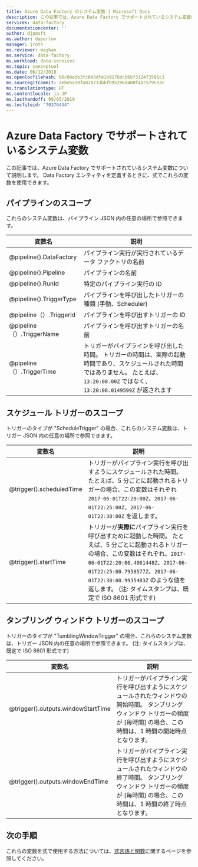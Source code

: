 ```yaml
---
title: Azure Data Factory のシステム変数 | Microsoft Docs
description: この記事では、Azure Data Factory でサポートされているシステム変数について説明します。 Data Factory エンティティを定義するときに、式でこれらの変数を使用できます。
services: data-factory
documentationcenter: ''
author: djpmsft
ms.author: daperlov
manager: jroth
ms.reviewer: maghan
ms.service: data-factory
ms.workload: data-services
ms.topic: conceptual
ms.date: 06/12/2018
ms.openlocfilehash: b6c04edb3fc843dfe1b9176dc06bf312473591c3
ms.sourcegitcommit: aebe5a10fa828733bbfb95296d400f4bc579533c
ms.translationtype: HT
ms.contentlocale: ja-JP
ms.lasthandoff: 09/05/2019
ms.locfileid: "70376434"
---
```

# <a name="system-variables-supported-by-azure-data-factory"></a>Azure Data Factory でサポートされているシステム変数
この記事では、Azure Data Factory でサポートされているシステム変数について説明します。 Data Factory エンティティを定義するときに、式でこれらの変数を使用できます。

## <a name="pipeline-scope"></a>パイプラインのスコープ
これらのシステム変数は、パイプライン JSON 内の任意の場所で参照できます。

| 変数名 | 説明 |
| --- | --- |
| @pipeline().DataFactory |パイプライン実行が実行されているデータ ファクトリの名前 |
| @pipeline().Pipeline |パイプラインの名前 |
| @pipeline().RunId | 特定のパイプライン実行の ID |
| @pipeline().TriggerType | パイプラインを呼び出したトリガーの種類 (手動、Scheduler) |
| @pipeline（）.TriggerId| パイプラインを呼び出すトリガーの ID |
| @pipeline（）.TriggerName| パイプラインを呼び出すトリガーの名前 |
| @pipeline（）.TriggerTime| トリガーがパイプラインを呼び出した時間。 トリガーの時間は、実際の起動時間であり、スケジュールされた時間ではありません。 たとえば、`13:20:00.00Z` ではなく、`13:20:08.0149599Z` が返されます |

## <a name="schedule-trigger-scope"></a>スケジュール トリガーのスコープ
トリガーのタイプが "ScheduleTrigger" の場合、これらのシステム変数は、トリガー JSON 内の任意の場所で参照できます。

| 変数名 | 説明 |
| --- | --- |
| @trigger().scheduledTime |トリガーがパイプライン実行を呼び出すようにスケジュールされた時間。 たとえば、5 分ごとに起動されるトリガーの場合、この変数はそれぞれ `2017-06-01T22:20:00Z`、`2017-06-01T22:25:00Z`、`2017-06-01T22:30:00Z` を返します。|
| @trigger().startTime |トリガーが**実際に**パイプライン実行を呼び出すために起動した時間。 たとえば、5 分ごとに起動されるトリガーの場合、この変数はそれぞれ、`2017-06-01T22:20:00.4061448Z`、`2017-06-01T22:25:00.7958577Z`、`2017-06-01T22:30:00.9935483Z` のような値を返します。 (注: タイムスタンプは、既定で ISO 8601 形式です)|

## <a name="tumbling-window-trigger-scope"></a>タンブリング ウィンドウ トリガーのスコープ
トリガーのタイプが "TumblingWindowTrigger" の場合、これらのシステム変数は、トリガー JSON 内の任意の場所で参照できます。
(注: タイムスタンプは、既定で ISO 8601 形式です)

| 変数名 | 説明 |
| --- | --- |
| @trigger().outputs.windowStartTime |トリガーがパイプライン実行を呼び出すようにスケジュールされたウィンドウの開始時間。 タンブリング ウィンドウ トリガーの頻度が [毎時間] の場合、この時間は、1 時間の開始時点となります。|
| @trigger().outputs.windowEndTime |トリガーがパイプライン実行を呼び出すようにスケジュールされたウィンドウの終了時間。 タンブリング ウィンドウ トリガーの頻度が [毎時間] の場合、この時間は、1 時間の終了時点となります。|
## <a name="next-steps"></a>次の手順
これらの変数を式で使用する方法については、[式言語と関数](control-flow-expression-language-functions.md)に関するページを参照してください。
